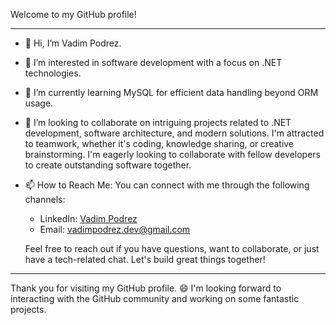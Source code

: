 Welcome to my GitHub profile! 
___

- 👋 Hi, I’m Vadim Podrez.
- 👀 I’m interested in software development with a focus on .NET technologies.
- 🌱 I’m currently learning MySQL for efficient data handling beyond ORM usage.
- 💞️ I’m looking to collaborate on intriguing projects related to .NET development, software architecture, and modern solutions. I'm attracted to teamwork, whether it's coding, knowledge sharing, or creative brainstorming. I'm eagerly looking to collaborate with fellow developers to create outstanding software together.
- 📫 How to Reach Me:
  You can connect with me through the following channels:
  - LinkedIn: [Vadim Podrez](https://www.linkedin.com/in/vadim-podrez/)
  - Email: [vadimpodrez.dev@gmail.com](mailto:vadimpodrez.dev@gmail.com)

  Feel free to reach out if you have questions, want to collaborate, or just have a tech-related chat. 
  Let's build great things together! 

___
Thank you for visiting my GitHub profile. 😄
I'm looking forward to interacting with the GitHub community and working on some fantastic projects.

<!---
Vadim-Podrez/Vadim-Podrez is a ✨ special ✨ repository because its `README.md` (this file) appears on your GitHub profile.
You can click the Preview link to take a look at your changes.
--->
